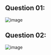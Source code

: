 ## Question 01:
![image](https://github.com/user-attachments/assets/ab73a8e1-a7a2-42c1-b04a-f4abfa2fcc8d)

## Question 02:
![image](https://github.com/user-attachments/assets/3494dae1-9f4c-4c08-9547-1fb973c302c3)
